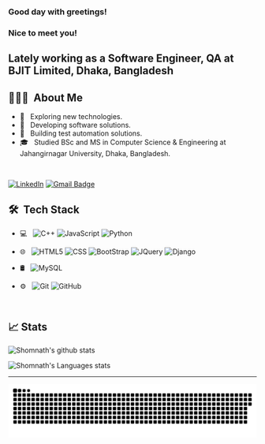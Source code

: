 <h3> Good day with greetings! </h3>
<h3> Nice to meet you! </h2>
<h2> Lately working as a Software Engineer, QA at BJIT Limited, Dhaka, Bangladesh</h2>


## 👨🏻‍💻 &nbsp;About Me 

- 🤔 &nbsp; Exploring new technologies.
- 🤔 &nbsp; Developing software solutions.
- 🤔 &nbsp; Building test automation solutions.
- 🎓 &nbsp; Studied BSc and MS in Computer Science & Engineering at Jahangirnagar University, Dhaka, Bangladesh.

<br>

[![LinkedIn](https://img.shields.io/badge/-Shomnath%20Pramanik-blue?style=plastic&logo=linkedin&logoColor=white&link=https://www.linkedin.com/in/shomnathsomu/)](https://www.linkedin.com/in/shomnathsomu/)
[![Gmail Badge](https://img.shields.io/badge/-shomnathcse22@gmail.com-c14438?style=flat-square&logo=Gmail&logoColor=white&link=mailto:shomnathcse22@gmail.com)](mailto:shomnathcse22@gmail.com)


## 🛠 &nbsp;Tech Stack

- 💻 &nbsp;
  ![C++](https://img.shields.io/badge/-C++-333333?style=flat&logo=C%2B%2B&logoColor=00599C)
  ![JavaScript](https://img.shields.io/badge/-JavaScript-333333?style=flat&logo=javascript)
  ![Python](https://img.shields.io/badge/-Python-333333?style=flat&logo=python)
  
- 🌐 &nbsp;
  ![HTML5](https://img.shields.io/badge/-HTML5-333333?style=flat&logo=HTML5)
  ![CSS](https://img.shields.io/badge/-CSS-333333?style=flat&logo=CSS3&logoColor=1572B6)
  ![BootStrap](https://img.shields.io/badge/-BootStrap-333333?style=flat&logo=bootstrap&logoColor=1572B6)
  ![JQuery](https://img.shields.io/badge/-JQuery-333333?style=flat&logo=jquery)
  ![Django](https://img.shields.io/badge/-Django-333333?style=flat&logo=django)
  
- 🛢 &nbsp;
  ![MySQL](https://img.shields.io/badge/-MySQL-333333?style=flat&logo=mysql)

- ⚙️ &nbsp;
  ![Git](https://img.shields.io/badge/-Git-333333?style=flat&logo=git)
  ![GitHub](https://img.shields.io/badge/-GitHub-333333?style=flat&logo=github)
  
  <br/>

## 📈 Stats

![Shomnath's github stats](https://github-readme-stats.vercel.app/api?username=shomnathsomu&hide=["issues"]&show_icons=true&line_height=30)

![Shomnath's Languages stats](https://github-readme-stats.vercel.app/api/top-langs/?username=shomnathsomu&theme=buefy&layout=compact&langs_count=10)

----
  
  
<a href=#><img src="contributions.svg"></a>
